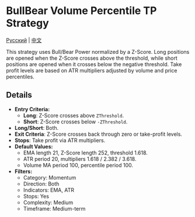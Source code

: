 # BullBear Volume Percentile TP Strategy
[Русский](README_ru.md) | [中文](README_cn.md)

This strategy uses Bull/Bear Power normalized by a Z-Score.
Long positions are opened when the Z-Score crosses above the threshold,
while short positions are opened when it crosses below the negative threshold.
Take profit levels are based on ATR multipliers adjusted by volume and price percentiles.

## Details

- **Entry Criteria:**
  - **Long**: Z-Score crosses above `ZThreshold`.
  - **Short**: Z-Score crosses below `-ZThreshold`.
- **Long/Short**: Both.
- **Exit Criteria**: Z-Score crosses back through zero or take-profit levels.
- **Stops**: Take profit via ATR multipliers.
- **Default Values:**
  - EMA length 21, Z-Score length 252, threshold 1.618.
  - ATR period 20, multipliers 1.618 / 2.382 / 3.618.
  - Volume MA period 100, percentile period 100.
- **Filters:**
  - Category: Momentum
  - Direction: Both
  - Indicators: EMA, ATR
  - Stops: Yes
  - Complexity: Medium
  - Timeframe: Medium-term
